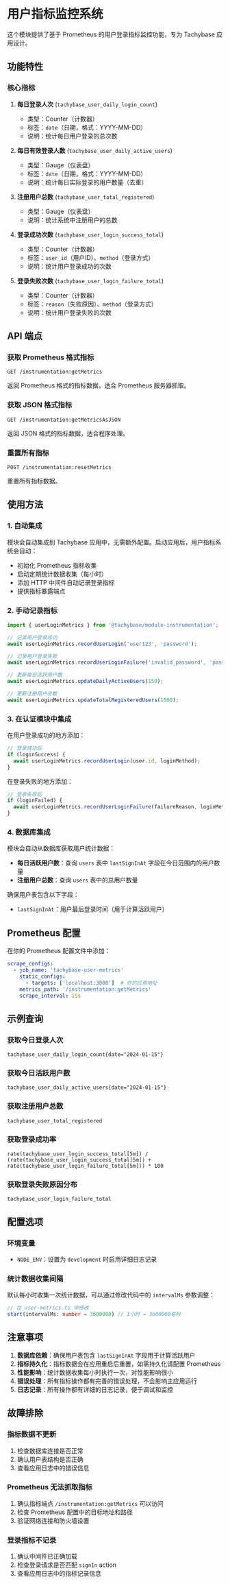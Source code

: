 # 用户指标监控系统

这个模块提供了基于 Prometheus 的用户登录指标监控功能，专为 Tachybase 应用设计。

## 功能特性

### 核心指标

1. **每日登录人次** (`tachybase_user_daily_login_count`)
   - 类型：Counter（计数器）
   - 标签：`date`（日期，格式：YYYY-MM-DD）
   - 说明：统计每日用户登录的总次数

2. **每日有效登录人数** (`tachybase_user_daily_active_users`)
   - 类型：Gauge（仪表盘）
   - 标签：`date`（日期，格式：YYYY-MM-DD）
   - 说明：统计每日实际登录的用户数量（去重）

3. **注册用户总数** (`tachybase_user_total_registered`)
   - 类型：Gauge（仪表盘）
   - 说明：统计系统中注册用户的总数

4. **登录成功次数** (`tachybase_user_login_success_total`)
   - 类型：Counter（计数器）
   - 标签：`user_id`（用户ID）、`method`（登录方式）
   - 说明：统计用户登录成功的次数

5. **登录失败次数** (`tachybase_user_login_failure_total`)
   - 类型：Counter（计数器）
   - 标签：`reason`（失败原因）、`method`（登录方式）
   - 说明：统计用户登录失败的次数

## API 端点

### 获取 Prometheus 格式指标
```
GET /instrumentation:getMetrics
```

返回 Prometheus 格式的指标数据，适合 Prometheus 服务器抓取。

### 获取 JSON 格式指标
```
GET /instrumentation:getMetricsAsJSON
```

返回 JSON 格式的指标数据，适合程序处理。

### 重置所有指标
```
POST /instrumentation:resetMetrics
```

重置所有指标数据。

## 使用方法

### 1. 自动集成

模块会自动集成到 Tachybase 应用中，无需额外配置。启动应用后，用户指标系统会自动：

- 初始化 Prometheus 指标收集
- 启动定期统计数据收集（每小时）
- 添加 HTTP 中间件自动记录登录指标
- 提供指标暴露端点

### 2. 手动记录指标

```typescript
import { userLoginMetrics } from '@tachybase/module-instrumentation';

// 记录用户登录成功
await userLoginMetrics.recordUserLogin('user123', 'password');

// 记录用户登录失败
await userLoginMetrics.recordUserLoginFailure('invalid_password', 'password');

// 更新每日活跃用户数
await userLoginMetrics.updateDailyActiveUsers(150);

// 更新注册用户总数
await userLoginMetrics.updateTotalRegisteredUsers(1000);
```

### 3. 在认证模块中集成

在用户登录成功的地方添加：

```typescript
// 登录成功后
if (loginSuccess) {
  await userLoginMetrics.recordUserLogin(user.id, loginMethod);
}
```

在登录失败的地方添加：

```typescript
// 登录失败后
if (loginFailed) {
  await userLoginMetrics.recordUserLoginFailure(failureReason, loginMethod);
}
```

### 4. 数据库集成

模块会自动从数据库获取用户统计数据：

- **每日活跃用户数**：查询 `users` 表中 `lastSignInAt` 字段在今日范围内的用户数量
- **注册用户总数**：查询 `users` 表中的总用户数量

确保用户表包含以下字段：
- `lastSignInAt`：用户最后登录时间（用于计算活跃用户）

## Prometheus 配置

在你的 Prometheus 配置文件中添加：

```yaml
scrape_configs:
  - job_name: 'tachybase-user-metrics'
    static_configs:
      - targets: ['localhost:3000']  # 你的应用地址
    metrics_path: '/instrumentation:getMetrics'
    scrape_interval: 15s
```

## 示例查询

### 获取今日登录人次
```
tachybase_user_daily_login_count{date="2024-01-15"}
```

### 获取今日活跃用户数
```
tachybase_user_daily_active_users{date="2024-01-15"}
```

### 获取注册用户总数
```
tachybase_user_total_registered
```

### 获取登录成功率
```
rate(tachybase_user_login_success_total[5m]) / (rate(tachybase_user_login_success_total[5m]) + rate(tachybase_user_login_failure_total[5m])) * 100
```

### 获取登录失败原因分布
```
tachybase_user_login_failure_total
```

## 配置选项

### 环境变量

- `NODE_ENV`：设置为 `development` 时启用详细日志记录

### 统计数据收集间隔

默认每小时收集一次统计数据，可以通过修改代码中的 `intervalMs` 参数调整：

```typescript
// 在 user-metrics.ts 中修改
start(intervalMs: number = 3600000) // 1小时 = 3600000毫秒
```

## 注意事项

1. **数据库依赖**：确保用户表包含 `lastSignInAt` 字段用于计算活跃用户
2. **指标持久化**：指标数据会在应用重启后重置，如需持久化请配置 Prometheus
3. **性能影响**：统计数据收集每小时执行一次，对性能影响很小
4. **错误处理**：所有指标操作都有完善的错误处理，不会影响主应用运行
5. **日志记录**：所有操作都有详细的日志记录，便于调试和监控

## 故障排除

### 指标数据不更新
1. 检查数据库连接是否正常
2. 确认用户表结构是否正确
3. 查看应用日志中的错误信息

### Prometheus 无法抓取指标
1. 确认指标端点 `/instrumentation:getMetrics` 可以访问
2. 检查 Prometheus 配置中的目标地址和路径
3. 验证网络连接和防火墙设置

### 登录指标不记录
1. 确认中间件已正确加载
2. 检查登录请求是否匹配 `signIn` action
3. 查看应用日志中的指标记录信息 
